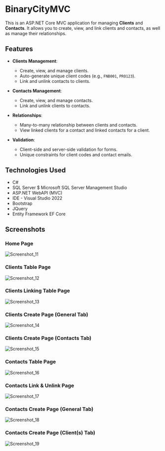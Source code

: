 # BinaryCityMVC
This is an ASP.NET Core MVC application for managing **Clients** and **Contacts**. It allows you to create, view, and link clients and contacts, as well as manage their relationships.

## Features

- **Clients Management**:
  - Create, view, and manage clients.
  - Auto-generate unique client codes (e.g., `FNB001`, `PRO123`).
  - Link and unlink contacts to clients.

- **Contacts Management**:
  - Create, view, and manage contacts.
  - Link and unlink clients to contacts.

- **Relationships**:
  - Many-to-many relationship between clients and contacts.
  - View linked clients for a contact and linked contacts for a client.

- **Validation**:
  - Client-side and server-side validation for forms.
  - Unique constraints for client codes and contact emails.

## Technologies Used
- C#
- SQL Server $ Microsoft SQL Server Management Studio
- ASP.NET WebAPI (MVC)
- IDE - Visual Studio 2022
- Bootstrap
- JQuery
- Entity Framework EF Core


## Screenshots
### Home Page
![Screenshot_11](https://github.com/user-attachments/assets/e4701359-3337-475e-9cae-0d594a52124c)
### Clients Table Page
![Screenshot_12](https://github.com/user-attachments/assets/cebc4626-037f-4808-a6d1-eccd68f9d620)
### Clients Linking Table Page
![Screenshot_13](https://github.com/user-attachments/assets/59ed4590-ee0c-4175-ba16-ff00fd12c8ee)
### Clients Create Page (General Tab)
![Screenshot_14](https://github.com/user-attachments/assets/5bc7e083-88c5-469b-ba83-cf772805c91c)
### Clients Create Page (Contacts Tab)
![Screenshot_15](https://github.com/user-attachments/assets/48cf4c37-fba4-4d66-8ff6-5ef58f08d9dd)
### Contacts Table Page
![Screenshot_16](https://github.com/user-attachments/assets/b2355a29-3774-4978-a2fb-15da3e2aa528)
### Contacts Link & Unlink Page
![Screenshot_17](https://github.com/user-attachments/assets/8a0417f5-207f-4029-a331-08080a61e368)
### Contacts Create Page (General Tab)
![Screenshot_18](https://github.com/user-attachments/assets/1b4f12fe-45e2-4c34-b0b2-4e72d4f13caa)
### Contacts Create Page (Client(s) Tab)
![Screenshot_19](https://github.com/user-attachments/assets/88208767-a183-4421-978f-e3e9eda08358)


